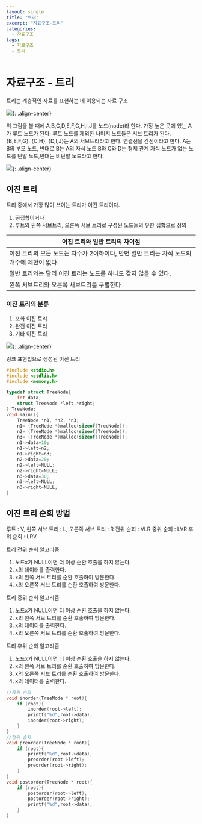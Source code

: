 ```yaml
---
layout: single
title: "트리"
excerpt: "자료구조-트리"
categories:
  - 자료구조
tags:
  - 자료구조
  - 트리
---
```


# 자료구조 - 트리

트리는 계층적인 자료를 표현하는 데 이용되는 자료 구조

![](https://jeonhl7579.github.io/assets/images/tree_1.JPG){: .align-center}

위 그림을 볼 때에 A,B,C,D,E,F,G,H,I,J를 노드(node)라 한다.
가장 높은 곳에 있는 A가 루트 노드가 된다. 루트 노드를 제외한 나머지 노드들은 서브 트리가 된다.
{B,E,F,G}, {C,H}, {D,I,J}는 A의 서브트리라고 한다.
연결선을 간선이라고 한다.
A는 B의 부모 노드, 반대로 B는 A의 자식 노드
B와 C와 D는 형제 관계
자식 노드가 없는 노드를 단말 노드,반대는 비단말 노드라고 한다.

![](https://jeonhl7579.github.io/assets/images/tree_2.JPG){: .align-center}

## 이진 트리

트리 중에서 가장 많이 쓰이는 트리가 이진 트리이다.

1. 공집합이거나
2. 루트와 왼쪽 서브트리, 오른쪽 서브 트리로 구성된 노드들의 유한 집합으로 정의

| 이진 트리와 일반 트리의 차이점                                                             |
| ------------------------------------------------------------------------------------------ |
| 이진 트리의 모든 노드는 차수가 2이하이다, 반면 일반 트리는 자식 노드의 개수에 제한이 없다. |
| 일반 트리와는 달리 이진 트리는 노드를 하나도 갖지 않을 수 있다.                            |
| 왼쪽 서브트리와 오른쪽 서브트리를 구별한다                                                 |

### 이진 트리의 분류

1. 포화 이진 트리
2. 완전 이진 트리
3. 기타 이진 트리

![](https://jeonhl7579.github.io/assets/images/binary_tree_1.JPG){: .align-center}

링크 표현법으로 생성된 이진 트리

```c
#include <stdio.h>
#include <stdlib.h>
#include <memory.h>

typedef struct TreeNode{
    int data;
    struct TreeNode *left,*right;
} TreeNode;
void main(){
    TreeNode *n1, *n2, *n3;
    n1= (TreeNode *)malloc(sizeof(TreeNode));
    n2= (TreeNode *)malloc(sizeof(TreeNode));
    n3= (TreeNode *)malloc(sizeof(TreeNode));
    n1->data=10;
    n1->left=n2;
    n1->right=n3;
    n2->data=20;
    n2->left=NULL;
    n2->right=NULL;
    n3->data=30;
    n3->left=NULL;
    n3->right=NULL;
}
```

## 이진 트리 순회 방법

루트 : V, 왼쪽 서브 트리 : L, 오른쪽 서브 트리 : R
전위 순회 : VLR
중위 순회 : LVR
후위 순회 : LRV

트리 전위 순회 알고리즘

1. 노드x가 NULL이면 더 이상 순환 호출을 하지 않는다.
2. x의 데이터를 출력한다.
3. x의 왼쪽 서브 트리를 순환 호출하여 방문한다.
4. x의 오른쪽 서브 트리를 순환 호출하여 방문한다.

트리 중위 순회 알고리즘

1. 노드x가 NULL이면 더 이상 순환 호출을 하지 않는다.
2. x의 왼쪽 서브 트리를 순환 호출하여 방문한다.
3. x의 데이터를 출력한다.
4. x의 오른쪽 서브 트리를 순환 호출하여 방문한다.

트리 후위 순회 알고리즘

1. 노드x가 NULL이면 더 이상 순환 호출을 하지 않는다.
2. x의 왼쪽 서브 트리를 순환 호출하여 방문한다.
3. x의 오른쪽 서브 트리를 순환 호출하여 방문한다.
4. x의 데이터를 출력한다.

```c
//중위 순회
void inorder(TreeNode * root){
    if (root){
        inorder(root->left);
        printf("%d",root->data);
        inorder(root->right);
    }
}
//전위 순회
void preorder(TreeNode * root){
    if (root){
        printf("%d",root->data);
        preorder(root->left);
        preorder(root->right);
    }
}
void postorder(TreeNode * root){
    if (root){
        postorder(root->left);
        postorder(root->right);
        printf("%d",root->data);
    }
}
```
